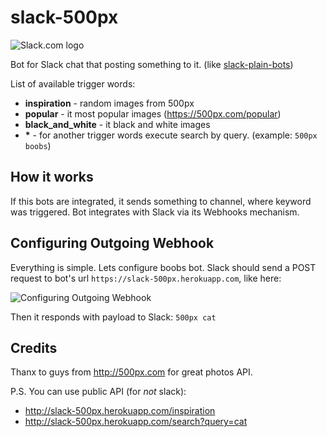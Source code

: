 slack-500px
======
![Slack.com logo](https://slack.global.ssl.fastly.net/8872/img/landing_slack_hash_wordmark_logo.png "Slack.com")

Bot for Slack chat that posting something to it. (like [slack-plain-bots](https://github.com/yetithefoot/slack-plain-bots))

List of available trigger words:
* __inspiration__ - random images from 500px
* __popular__ - it most popular images (https://500px.com/popular)
* __black_and_white__ - it black and white images
* __*__ - for another trigger words execute search by query. (example: `500px boobs`)

How it works
---

If this bots are integrated, it sends something to channel, where keyword was triggered.
Bot integrates with Slack via its Webhooks mechanism.

Configuring Outgoing Webhook
---

Everything is simple. Lets configure boobs bot. Slack should send a POST request to bot's url ```https://slack-500px.herokuapp.com```, like here:

![Configuring Outgoing Webhook](https://github.com/ssnikolay/slack-500px/blob/master/settings.png "Configuring Outgoing Webhook")

Then it responds with payload to Slack: `500px cat`

Credits
---

Thanx to guys from http://500px.com for great photos API.

P.S. You can use public API (for *not* slack):
- http://slack-500px.herokuapp.com/inspiration
- http://slack-500px.herokuapp.com/search?query=cat
